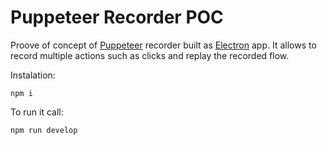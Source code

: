 # Puppeteer Recorder POC

Proove of concept of [Puppeteer](https://pptr.dev/) recorder built as [Electron](https://www.electronjs.org/) app.
It allows to record multiple actions such as clicks and replay the recorded flow.

Instalation:

```
npm i
```

To run it call:

```
npm run develop
```
